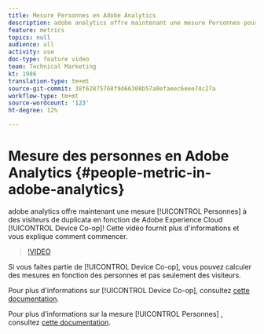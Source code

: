 ```yaml
---
title: Mesure Personnes en Adobe Analytics
description: adobe analytics offre maintenant une mesure Personnes pour annuler le duplicata des visiteurs en fonction de Adobe Experience Cloud Device Co-op ! Cette vidéo fournit plus d'informations et vous explique comment commencer.
feature: metrics
topics: null
audience: all
activity: use
doc-type: feature video
team: Technical Marketing
kt: 1986
translation-type: tm+mt
source-git-commit: 38f62875768f9466308b57a0efaeec6eee74c27a
workflow-type: tm+mt
source-wordcount: '123'
ht-degree: 12%

---
```



#  Mesure des personnes  en Adobe Analytics {#people-metric-in-adobe-analytics}

adobe analytics offre maintenant une mesure [!UICONTROL Personnes] à des visiteurs de duplicata en fonction de Adobe Experience Cloud [!UICONTROL Device Co-op]! Cette vidéo fournit plus d&#39;informations et vous explique comment commencer.

>[!VIDEO](https://video.tv.adobe.com/v/24037/?quality=12)

Si vous faites partie de [!UICONTROL Device Co-op], vous pouvez calculer des mesures en fonction des personnes et pas seulement des visiteurs.

Pour plus d&#39;informations sur [!UICONTROL Device Co-op], consultez [cette documentation](https://marketing.adobe.com/resources/help/fr_FR/mcdc/).

Pour plus d’informations sur la mesure [!UICONTROL Personnes] , consultez [cette documentation](https://marketing.adobe.com/resources/help/fr_FR/mcdc/mcdc-people.html).
